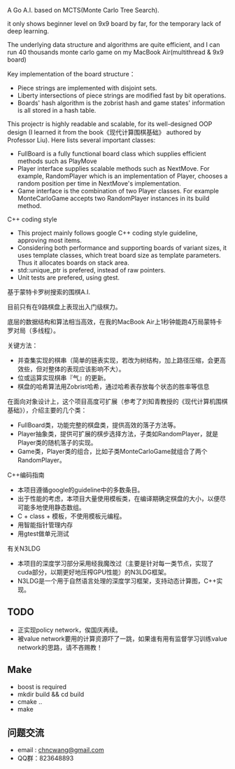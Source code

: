A Go A.I. based on MCTS(Monte Carlo Tree Search).

it only shows beginner level on 9x9 board by far, for the temporary lack of deep learning.

The underlying data structure and algorithms are quite efficient, and I can run 40 thousands monte carlo game on my MacBook Air(multithread & 9x9 board)

Key implementation of the board structure：
* Piece strings are implemented with disjoint sets.
* Liberty intersections of piece strings are modified fast by bit operations.
* Boards' hash algorithm is the zobrist hash and game states' information is all stored in a hash table.

This projectr is highly readable and scalable, for its well-designed OOP design (I learned it from the book《现代计算围棋基础》 authored by Professor Liu).
Here lists several important classes:

* FullBoard is a fully functional board class which supplies efficient methods such as PlayMove
* Player interface supplies scalable methods such as NextMove. For example, RandomPlayer which is an implementation of Player, chooses a random position per time in NextMove's implementation.
* Game interface is the combination of two Player classes. For example MonteCarloGame accepts two RandomPlayer instances in its build method.

C++ coding style
* This project mainly follows google C++ coding style guideline, approving most items.
* Considering both performance and supporting boards of variant sizes, it uses template classes, which treat board size as template parameters. Thus it allocates boards on stack area.
* std::unique_ptr is prefered, instead of raw pointers.
* Unit tests are prefered, using gtest.

基于蒙特卡罗树搜索的围棋A.I.

目前只有在9路棋盘上表现出入门级棋力。

底层的数据结构和算法相当高效，在我的MacBook Air上1秒钟能跑4万局蒙特卡罗对局（多线程）。

关键方法：

* 并查集实现的棋串（简单的链表实现，若改为树结构，加上路径压缩，会更高效些，但对整体的表现应该影响不大）。
* 位或运算实现棋串『气』的更新。
* 棋盘的哈希算法用Zobrist哈希，通过哈希表存放每个状态的胜率等信息

在面向对象设计上，这个项目高度可扩展（参考了刘知青教授的《现代计算机围棋基础》），介绍主要的几个类：

* FullBoard类，功能完整的棋盘类，提供高效的落子方法等。
* Player抽象类，提供可扩展的棋步选择方法，子类如RandomPlayer，就是Player类的随机落子的实现。
* Game类，Player类的组合，比如子类MonteCarloGame就组合了两个RandomPlayer。

C++编码指南

* 本项目遵循google的guideline中的多数条目。
* 出于性能的考虑，本项目大量使用模板类，在编译期确定棋盘的大小，以便尽可能多地使用静态数组。
* C + class + 模板，不使用模板元编程。
* 用智能指针管理内存
* 用gtest做单元测试

有关N3LDG

* 本项目的深度学习部分采用经我魔改过（主要是针对每一类节点，实现了cuda部分，以期更好地压榨GPU性能）的N3LDG框架。
* N3LDG是一个用于自然语言处理的深度学习框架，支持动态计算图，C++实现。

## TODO

* 正实现policy network，俟国庆再续。
* 被value network要用的计算资源吓了一跳，如果谁有用有监督学习训练value network的思路，请不吝赐教！

## Make
* boost is required
* mkdir build && cd build
* cmake ..
* make

## 问题交流
* email : chncwang@gmail.com
* QQ群：823648893
